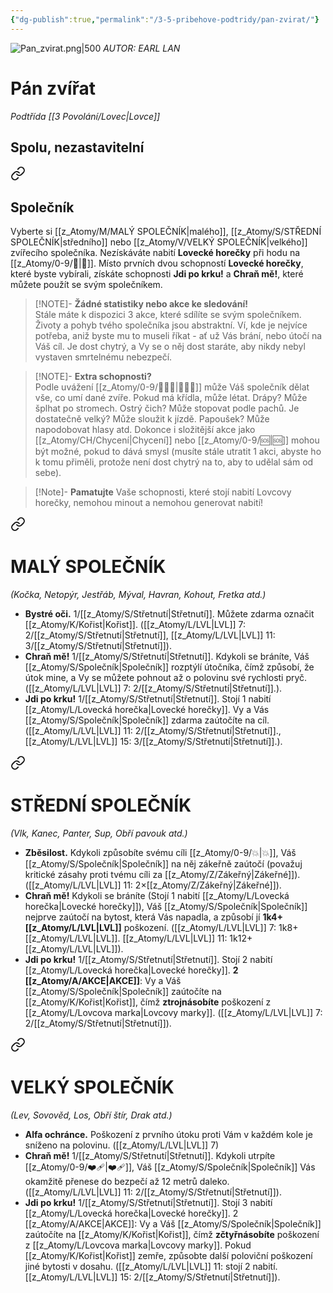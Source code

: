 ```yaml
---
{"dg-publish":true,"permalink":"/3-5-pribehove-podtridy/pan-zvirat/"}
---
```


![Pan_zvirat.png|500](/img/user/z_img/Pan_zvirat.png)
*AUTOR: EARL LAN*
# Pán zvířat
*Podtřída [[3 Povolání/Lovec\|Lovce]]*
## **Spolu, nezastavitelní**

<div class="transclusion internal-embed is-loaded"><a class="markdown-embed-link" href="/z-atomy/s/spolecnik/" aria-label="Open link"><svg xmlns="http://www.w3.org/2000/svg" width="24" height="24" viewBox="0 0 24 24" fill="none" stroke="currentColor" stroke-width="2" stroke-linecap="round" stroke-linejoin="round" class="svg-icon lucide-link"><path d="M10 13a5 5 0 0 0 7.54.54l3-3a5 5 0 0 0-7.07-7.07l-1.72 1.71"></path><path d="M14 11a5 5 0 0 0-7.54-.54l-3 3a5 5 0 0 0 7.07 7.07l1.71-1.71"></path></svg></a><div class="markdown-embed">




## Společník
Vyberte si [[z_Atomy/M/MALÝ SPOLEČNÍK\|malého]], [[z_Atomy/S/STŘEDNÍ SPOLEČNÍK\|středního]]  nebo [[z_Atomy/V/VELKÝ SPOLEČNÍK\|velkého]] zvířecího společníka. Nezískáváte nabití **Lovecké horečky** při hodu na [[z_Atomy/0-9/🏁\|🏁]]. Místo prvních dvou schopností **Lovecké horečky**, které byste vybírali, získáte schopnosti **Jdi po krku!** a **Chraň mě!**, které můžete použít se svým společníkem.

>[!NOTE]- **Žádné statistiky nebo akce ke sledování!**  
>Stále máte k dispozici 3 akce, které sdílíte se svým společníkem. Životy a pohyb tvého společníka jsou abstraktní. Ví, kde je nejvíce potřeba, aniž byste mu to museli říkat - ať už Vás brání, nebo útočí na Váš cíl. Je dost chytrý, a Vy se o něj dost staráte, aby nikdy nebyl vystaven smrtelnému nebezpečí.

>[!NOTE]- **Extra schopnosti?**  
>Podle uvážení [[z_Atomy/0-9/🧙🏼‍♂️\|🧙🏼‍♂️]] může Váš společník dělat vše, co umí dané zvíře. Pokud má křídla, může létat. Drápy? Může šplhat po stromech. Ostrý čich? Může stopovat podle pachů. Je dostatečně velký? Může sloužit k jízdě. Papoušek? Může napodobovat hlasy atd. Dokonce i složitější akce jako [[z_Atomy/CH/Chycení\|Chycení]] nebo [[z_Atomy/0-9/🆘\|🆘]] mohou být možné, pokud to dává smysl (musíte stále utratit 1 akci, abyste ho k tomu přiměli, protože není dost chytrý na to, aby to udělal sám od sebe).

</div></div>


>[!Note]- **Pamatujte**
>Vaše schopnosti, které stojí nabití Lovcovy horečky, nemohou minout a nemohou generovat nabití!


<div class="transclusion internal-embed is-loaded"><a class="markdown-embed-link" href="/z-atomy/m/maly-spolecnik/" aria-label="Open link"><svg xmlns="http://www.w3.org/2000/svg" width="24" height="24" viewBox="0 0 24 24" fill="none" stroke="currentColor" stroke-width="2" stroke-linecap="round" stroke-linejoin="round" class="svg-icon lucide-link"><path d="M10 13a5 5 0 0 0 7.54.54l3-3a5 5 0 0 0-7.07-7.07l-1.72 1.71"></path><path d="M14 11a5 5 0 0 0-7.54-.54l-3 3a5 5 0 0 0 7.07 7.07l1.71-1.71"></path></svg></a><div class="markdown-embed">




# MALÝ SPOLEČNÍK 
*(Kočka, Netopýr, Jestřáb, Mýval, Havran, Kohout, Fretka atd.)*
- **Bystré oči.** 1/[[z_Atomy/S/Střetnutí\|Střetnutí]]. Můžete zdarma označit [[z_Atomy/K/Kořist\|Kořist]]. ([[z_Atomy/L/LVL\|LVL]] 7: 2/[[z_Atomy/S/Střetnutí\|Střetnutí]], [[z_Atomy/L/LVL\|LVL]] 11: 3/[[z_Atomy/S/Střetnutí\|Střetnutí]]).
- **Chraň mě!** 1/[[z_Atomy/S/Střetnutí\|Střetnutí]]. Kdykoli se bráníte, Váš [[z_Atomy/S/Společník\|Společník]] rozptýlí útočníka, čímž způsobí, že útok mine, a Vy se můžete pohnout až o polovinu své rychlosti pryč. ([[z_Atomy/L/LVL\|LVL]] 7: 2/[[z_Atomy/S/Střetnutí\|Střetnutí]].).
- **Jdi po krku!** 1/[[z_Atomy/S/Střetnutí\|Střetnutí]]. Stojí 1 nabití [[z_Atomy/L/Lovecká horečka\|Lovecké horečky]]. Vy a Vás [[z_Atomy/S/Společník\|Společník]] zdarma zaútočíte na cíl. ([[z_Atomy/L/LVL\|LVL]] 11: 2/[[z_Atomy/S/Střetnutí\|Střetnutí]]., [[z_Atomy/L/LVL\|LVL]] 15: 3/[[z_Atomy/S/Střetnutí\|Střetnutí]].).

</div></div>


<div class="transclusion internal-embed is-loaded"><a class="markdown-embed-link" href="/z-atomy/s/stredni-spolecnik/" aria-label="Open link"><svg xmlns="http://www.w3.org/2000/svg" width="24" height="24" viewBox="0 0 24 24" fill="none" stroke="currentColor" stroke-width="2" stroke-linecap="round" stroke-linejoin="round" class="svg-icon lucide-link"><path d="M10 13a5 5 0 0 0 7.54.54l3-3a5 5 0 0 0-7.07-7.07l-1.72 1.71"></path><path d="M14 11a5 5 0 0 0-7.54-.54l-3 3a5 5 0 0 0 7.07 7.07l1.71-1.71"></path></svg></a><div class="markdown-embed">




# STŘEDNÍ SPOLEČNÍK 
*(Vlk, Kanec, Panter, Sup, Obří pavouk atd.)*
- **Zběsilost.** Kdykoli způsobíte svému cíli [[z_Atomy/0-9/💥\|💥]], Váš [[z_Atomy/S/Společník\|Společník]] na něj zákeřně zaútočí (považuj kritické zásahy proti tvému cíli za [[z_Atomy/Z/Zákeřný\|Zákeřné]]). ([[z_Atomy/L/LVL\|LVL]] 11: 2×[[z_Atomy/Z/Zákeřný\|Zákeřné]]).
- **Chraň mě!** Kdykoli se bráníte (Stojí 1 nabití [[z_Atomy/L/Lovecká horečka\|Lovecké horečky]]), Váš [[z_Atomy/S/Společník\|Společník]] nejprve zaútočí na bytost, která Vás napadla, a způsobí jí **1k4+[[z_Atomy/L/LVL\|LVL]]** poškození. ([[z_Atomy/L/LVL\|LVL]] 7: 1k8+[[z_Atomy/L/LVL\|LVL]]. [[z_Atomy/L/LVL\|LVL]] 11: 1k12+[[z_Atomy/L/LVL\|LVL]]).
- **Jdi po krku!** 1/[[z_Atomy/S/Střetnutí\|Střetnutí]]. Stojí 2 nabití [[z_Atomy/L/Lovecká horečka\|Lovecké horečky]]. **2 [[z_Atomy/A/AKCE\|AKCE]]**: Vy a Váš [[z_Atomy/S/Společník\|Společník]] zaútočíte na [[z_Atomy/K/Kořist\|Kořist]], čímž **ztrojnásobíte** poškození z [[z_Atomy/L/Lovcova marka\|Lovcovy marky]]. ([[z_Atomy/L/LVL\|LVL]] 7: 2/[[z_Atomy/S/Střetnutí\|Střetnutí]]).

</div></div>


<div class="transclusion internal-embed is-loaded"><a class="markdown-embed-link" href="/z-atomy/v/velky-spolecnik/" aria-label="Open link"><svg xmlns="http://www.w3.org/2000/svg" width="24" height="24" viewBox="0 0 24 24" fill="none" stroke="currentColor" stroke-width="2" stroke-linecap="round" stroke-linejoin="round" class="svg-icon lucide-link"><path d="M10 13a5 5 0 0 0 7.54.54l3-3a5 5 0 0 0-7.07-7.07l-1.72 1.71"></path><path d="M14 11a5 5 0 0 0-7.54-.54l-3 3a5 5 0 0 0 7.07 7.07l1.71-1.71"></path></svg></a><div class="markdown-embed">




# VELKÝ SPOLEČNÍK 
*(Lev, Sovověd, Los, Obří štír, Drak atd.)*
- **Alfa ochránce.** Poškození z prvního útoku proti Vám v každém kole je sníženo na polovinu. ([[z_Atomy/L/LVL\|LVL]] 7)
- **Chraň mě!** 1/[[z_Atomy/S/Střetnutí\|Střetnutí]]. Kdykoli utrpíte [[z_Atomy/0-9/❤️‍🩹\|❤️‍🩹]], Váš [[z_Atomy/S/Společník\|Společník]] Vás okamžitě přenese do bezpečí až 12 metrů daleko. ([[z_Atomy/L/LVL\|LVL]] 11: 2/[[z_Atomy/S/Střetnutí\|Střetnutí]]).
- **Jdi po krku!** 1/[[z_Atomy/S/Střetnutí\|Střetnutí]]. Stojí 3 nabití [[z_Atomy/L/Lovecká horečka\|Lovecké horečky]]. 2 [[z_Atomy/A/AKCE\|AKCE]]: Vy a Váš [[z_Atomy/S/Společník\|Společník]] zaútočíte na [[z_Atomy/K/Kořist\|Kořist]], čímž **zčtyřnásobíte** poškození z [[z_Atomy/L/Lovcova marka\|Lovcovy marky]]. Pokud [[z_Atomy/K/Kořist\|Kořist]] zemře, způsobte další poloviční poškození jiné bytosti v dosahu. ([[z_Atomy/L/LVL\|LVL]] 11: stojí 2 nabití. [[z_Atomy/L/LVL\|LVL]] 15: 2/[[z_Atomy/S/Střetnutí\|Střetnutí]]).

</div></div>

